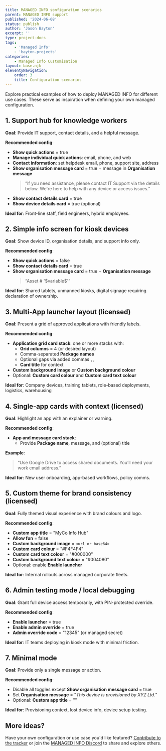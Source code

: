 ```yaml
---
title: MANAGED INFO sonfiguration scenarios
parent: MANAGED INFO support
published: '2024-06-08'
status: publish
author: 'Jason Bayton'
excerpt: ''
type: project-docs
tags: 
    - 'Managed Info'
    - 'bayton-projects'
categories: 
    - Managed Info Customisation
layout: base.njk
eleventyNavigation: 
    order: 3
    title: Configuration scenarios
---
```


Explore practical examples of how to deploy MANAGED INFO for different use cases. These serve as inspiration when defining your own managed configuration.

## 1. Support hub for knowledge workers

**Goal**: Provide IT support, contact details, and a helpful message.

**Recommended config**:
- **Show quick actions** = true
- **Manage individual quick actions**: email, phone, and web
- **Contact information**: set helpdesk email, phone, support site, address
- **Show organisation message card** = true + message in **Organisation message**  
    > “If you need assistance, please contact IT Support via the details below. We're here to help with any device or access issues.”
- **Show contact details card** = true
- **Show device details card** = true (optional)

**Ideal for**: Front-line staff, field engineers, hybrid employees.

## 2. Simple info screen for kiosk devices

**Goal**: Show device ID, organisation details, and support info only.

**Recommended config**:
- **Show quick actions** = false
- **Show contact details card** = true
- **Show organisation message card** = true + **Organisation message**  
    > “Asset # '\$variable$'”

**Ideal for**: Shared tablets, unmanned kiosks, digital signage requiring declaration of ownership.

## 3. Multi-App launcher layout (licensed)

**Goal**: Present a grid of approved applications with friendly labels.

**Recommended config**:
- **Application grid card stack**: one or more stacks with:
  - **Grid columns** = 4 (or desired layout)
  - Comma-separated **Package names**
  - Optional gaps via added commas `,,`
  - **Card title** for context
- **Custom background image** or **Custom background colour**
- Optional: **Custom card colour** and **Custom card text colour**

**Ideal for**: Company devices, training tablets, role-based deployments, logistics, warehousing

## 4. Single-app cards with context (licensed)

**Goal**: Highlight an app with an explainer or warning.

**Recommended config**:
- **App and message card stack**:
  - Provide **Package name**, message, and (optional) title

**Example**:  
> “Use Google Drive to access shared documents. You’ll need your work email address.”

**Ideal for**: New user onboarding, app-based workflows, policy comms.

## 5. Custom theme for brand consistency (licensed)

**Goal**: Fully themed visual experience with brand colours and logo.

**Recommended config**:
- **Custom app title** = "MyCo Info Hub"
- **Allow fun** = false
- **Custom background image** = `<url or base64>`
- **Custom card colour** = "#F4F4F4"
- **Custom card text colour** = "#000000"
- **Custom background text colour** = "#004080"
- Optional: enable **Enable launcher**

**Ideal for**: Internal rollouts across managed corporate fleets.

## 6. Admin testing mode / local debugging

**Goal**: Grant full device access temporarily, with PIN-protected override.

**Recommended config**:
- **Enable launcher** = true
- **Enable admin override** = true
- **Admin override code** = "12345" (or managed secret)

**Ideal for**: IT teams deploying in kiosk mode with minimal friction.

## 7. Minimal mode

**Goal**: Provide only a single message or action.

**Recommended config**:
- Disable all toggles except **Show organisation message card** = true
- Set **Organisation message** = "<i>This device is provisioned by XYZ Ltd.</i>"
- Optional: **Custom app title** = ""

**Ideal for**: Provisioning context, lost device info, device setup testing.

## More ideas?

Have your own configuration or use case you'd like featured? [Contribute to the tracker](https://github.com/baytonorg/managed_info_tracker/issues/) or join the [MANAGED INFO Discord](https://discord.gg/7VzRZWVkht) to share and explore others.